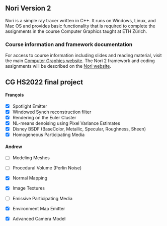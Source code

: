 ## Nori Version 2

Nori is a simple ray tracer written in C++. It runs on Windows, Linux, and
Mac OS and provides basic functionality that is required to complete the
assignments in the course Computer Graphics taught at ETH Zürich.

### Course information and framework documentation

For access to course information including slides and reading material, visit the main [Computer Graphics website](https://graphics.ethz.ch/teaching/cg20/home.php). The Nori 2 framework and coding assignments will be described on the [Nori website](https://graphics.ethz.ch/teaching/cg20/nori.php).  
  
## CG HS2022 final project  
#### François  
- [x] Spotlight Emitter  
- [x] Windowed Synch reconstruction filter  
- [x] Rendering on the Euler Cluster  
- [x] NL-means denoising using Pixel Variance Estimates  
- [x] Disney BSDF (BaseColor, Metallic, Specular, Roughness, Sheen)  
- [x] Homogeneous Participating Media  
  
#### Andrew  
- [ ] Modeling Meshes  
- [ ] Procedural Volume (Perlin Noise)  
- [x] Normal Mapping  
- [x] Image Textures  
- [ ] Emissive Participating Media  
- [x] Environment Map Emitter  
- [x] Advanced Camera Model  
  
